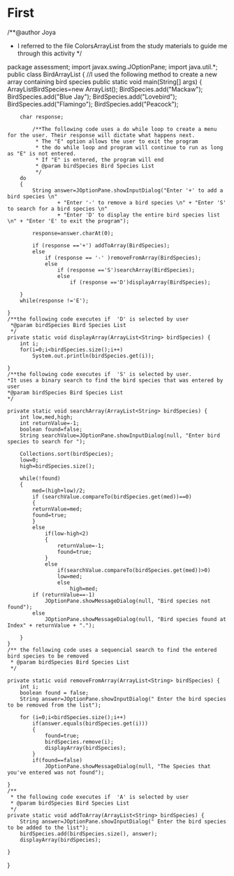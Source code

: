 # First
/**@author Joya
 * I referred to the file ColorsArrayList from the study materials to guide me through this activity
 */

package assessment;
import javax.swing.JOptionPane;
import java.util.*;
public class BirdArrayList {
//I used the following method to create a new array containing bird species
	public static void main(String[] args) {
		ArrayList<String>BirdSpecies=new ArrayList<String>();
		BirdSpecies.add("Mackaw");
		BirdSpecies.add("Blue Jay");
		BirdSpecies.add("Lovebird");
		BirdSpecies.add("Flamingo");
		BirdSpecies.add("Peacock");
		
		char response;
		
			/**The following code uses a do while loop to create a menu for the user. Their response will dictate what happens next.
			 * The "E" option allows the user to exit the program
			 * the do while loop and program will continue to run as long as "E" is not entered.
			 * If "E" is entered, the program will end
			 * @param birdSpecies Bird Species List
			 */
		do
		{
			String answer=JOptionPane.showInputDialog("Enter '+' to add a bird species \n" 
					+ "Enter '-' to remove a bird species \n" + "Enter 'S' to search for a bird species \n"
					+ "Enter 'D' to display the entire bird species list \n" + "Enter 'E' to exit the program");
					
			response=answer.charAt(0);
			
			if (response =='+') addToArray(BirdSpecies);
			else
				if (response == '-' )removeFromArray(BirdSpecies);
				else
					if (response =='S')searchArray(BirdSpecies);
					else
						if (response =='D')displayArray(BirdSpecies);
			
		}
		while(response !='E');

	}
	/**the following code executes if  'D' is selected by user
	 *@param birdSpecies Bird Species List
	 */
	private static void displayArray(ArrayList<String> birdSpecies) {
		int i;
		for(i=0;i<birdSpecies.size();i++)
			System.out.println(birdSpecies.get(i));
		
	}
	/**the following code executes if  'S' is selected by user. 
	*It uses a binary search to find the bird species that was entered by user
	*@param birdSpecies Bird Species List
	*/

	private static void searchArray(ArrayList<String> birdSpecies) {
		int low,med,high;
		int returnValue=-1;
		boolean found=false;
		String searchValue=JOptionPane.showInputDialog(null, "Enter bird species to search for ");
		
		Collections.sort(birdSpecies);
		low=0;
		high=birdSpecies.size();
		
		while(!found)
		{
			med=(high+low)/2;
			if (searchValue.compareTo(birdSpecies.get(med))==0)
			{
			returnValue=med;
			found=true;
			}
			else
				if(low-high<2)
				{
					returnValue=-1;
					found=true;
				}
				else
					if(searchValue.compareTo(birdSpecies.get(med))>0)
					low=med;
					else
						high=med;
			if (returnValue==-1)
				JOptionPane.showMessageDialog(null, "Bird species not found");
			else
				JOptionPane.showMessageDialog(null, "Bird species found at Index" + returnValue + ".");
			
		}
	}
	/** the following code uses a sequencial search to find the entered bird species to be removed
	 * @param birdSpecies Bird Species List
	 */

	private static void removeFromArray(ArrayList<String> birdSpecies) {
		int i;
		boolean found = false;
		String answer=JOptionPane.showInputDialog(" Enter the bird species to be removed from the list");
		
		for (i=0;i<birdSpecies.size();i++)
			if(answer.equals(birdSpecies.get(i)))
			{
				found=true;
				birdSpecies.remove(i);
				displayArray(birdSpecies);
			}
			if(found==false)
				JOptionPane.showMessageDialog(null, "The Species that you've entered was not found");
		
	}
	/**
	 * the following code executes if  'A' is selected by user
	 * @param birdSpecies Bird Species List
	 */
	private static void addToArray(ArrayList<String> birdSpecies) {
		String answer=JOptionPane.showInputDialog(" Enter the bird species to be added to the list");
		birdSpecies.add(birdSpecies.size(), answer);
		displayArray(birdSpecies);
		
	}

}
